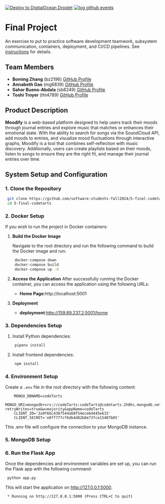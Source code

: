 [![Deploy to DigitalOcean Droplet](https://github.com/software-students-fall2024/5-final-codetarts/actions/workflows/deploy.yml/badge.svg)](https://github.com/software-students-fall2024/5-final-codetarts/actions/workflows/deploy.yml)
[![log github events](https://github.com/software-students-fall2024/5-final-codetarts/actions/workflows/event-logger.yml/badge.svg)](https://github.com/software-students-fall2024/5-final-codetarts/actions/workflows/event-logger.yml)
# Final Project

An exercise to put to practice software development teamwork, subsystem communication, containers, deployment, and CI/CD pipelines. See [instructions](./instructions.md) for details.

## **Team Members**

- **Boming Zhang** (bz2196) [GitHub Profile](https://github.com/BomingZhang-coder)
- **Annabeth Gao** (mg6839) [GitHub Profile](https://github.com/bellinimoon)
- **Sahar Bueno-Abdala** (sb8249) [GitHub Profile](github.com/saharbueno)
- **Toshi Troyer** (tht4789) [GitHub Profile](https://github.com/toshiHTroyer)

## **Product Description**
**Moodify** is a web-based platform designed to help users track their moods through journal entries and explore music that matches or enhances their emotional state. With the ability to search for songs via the SoundCloud API, add moods to entries, and visualize mood fluctuations through interactive graphs, Moodify is a tool that combines self-reflection with music discovery. Additionally, users can create playlists based on their moods, listen to songs to ensure they are the right fit, and manage their journal entries over time.

## **System Setup and Configuration**

### **1. Clone the Repository**

   ```bash
    git clone https://github.com/software-students-fall2024/5-final-codetarts.git
    cd 5-final-codetarts
   ```

### **2. Docker Setup**
If you wish to run the project in Docker containers:
1. **Build the Docker Image**
   
   Navigate to the root directory and run the following command to build the Docker image and run:

    ```bash 
     docker-compose down
     docker-compose build
     docker-compose up -d
    ```

2. **Access the Application**
    After successfully running the Docker container, you can access the application using the following URLs:

    - **Home Page**:http://localhost:5001

3. **Deployment**
    - **deployment**:http://159.89.237.2:5001/home

### **3. Dependencies Setup**
1. Install Python dependencies:

   ```bash 
    pipenv install
   ```

2. Install frontend dependencies:

   ```bash 
    npm install
   ```

### **4. Environment Setup**
Create a `.env` file in the root directory with the following content:
```env
    MONGO_DBNAME=codeTarts
    MONGO_URI=mongodb+srv://codeTarts:codeTarts@codetarts.2h0hc.mongodb.net/?retryWrites=true&w=majority&appName=codeTarts
    CLIENT_ID='2a9f6bc4387544a68f54ece6d445e615'
    CLIENT_SECRET='e8ff777cf6db4d82b8e73fce15407b05'
```
This .env file will configure the connection to your MongoDB instance.

### **5. MongoDB Setup**

### **6. Run the Flask App**
Once the dependencies and environment variables are set up, you can run the Flask app with the following command:

   ```bash 
    python app.py
   ```

This will start the application on http://127.0.0.1:5000. 

   ```bash 
    * Running on http://127.0.0.1:5000 (Press CTRL+C to quit)
   ```

